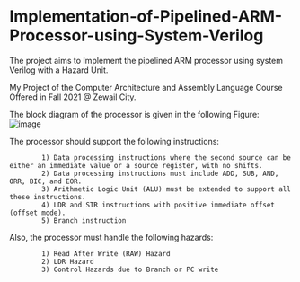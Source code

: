 # Implementation-of-Pipelined-ARM-Processor-using-System-Verilog
The project aims to Implement the pipelined ARM processor using system Verilog with a Hazard Unit.

My Project of the Computer Architecture and Assembly Language Course Offered in Fall 2021 @ Zewail City.


The block diagram of the processor is given in the following Figure:
![image](https://user-images.githubusercontent.com/58476343/220199268-c9415e09-841e-49f9-a99e-6629af76294b.png)


The processor should support the following instructions:

            1) Data processing instructions where the second source can be either an immediate value or a source register, with no shifts. 
            2) Data processing instructions must include ADD, SUB, AND, ORR, BIC, and EOR. 
            3) Arithmetic Logic Unit (ALU) must be extended to support all these instructions.
            4) LDR and STR instructions with positive immediate offset (offset mode).
            5) Branch instruction
 
Also, the processor must handle the following hazards:

            1) Read After Write (RAW) Hazard
            2) LDR Hazard
            3) Control Hazards due to Branch or PC write
     
